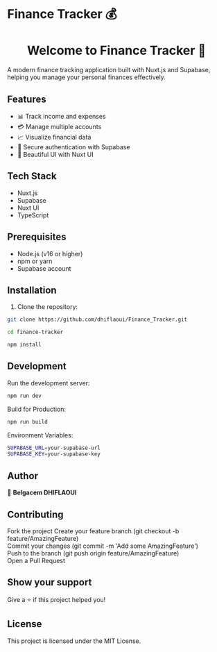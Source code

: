 # Finance Tracker 💰

<h1 align="center">Welcome to Finance Tracker 👋</h1>

A modern finance tracking application built with Nuxt.js and Supabase, helping you manage your personal finances effectively.

## Features

- 📊 Track income and expenses
- 💳 Manage multiple accounts
- 📈 Visualize financial data
- 🔐 Secure authentication with Supabase
- 🎨 Beautiful UI with Nuxt UI

## Tech Stack

- Nuxt.js
- Supabase
- Nuxt UI
- TypeScript

## Prerequisites

- Node.js (v16 or higher)
- npm or yarn
- Supabase account

## Installation

1. Clone the repository:

```bash
git clone https://github.com/dhiflaoui/Finance_Tracker.git

cd finance-tracker

npm install
```

## Development

Run the development server:

```bash
npm run dev
```

Build for Production:

```bash
npm run build
```

Environment Variables:

```bash
SUPABASE_URL=your-supabase-url
SUPABASE_KEY=your-supabase-key
```

## Author

👤 **Belgacem DHIFLAOUI**

## Contributing

Fork the project
Create your feature branch (git checkout -b feature/AmazingFeature) <br />
Commit your changes (git commit -m 'Add some AmazingFeature') <br />
Push to the branch (git push origin feature/AmazingFeature) <br />
Open a Pull Request

## Show your support

Give a ⭐️ if this project helped you!

## License

This project is licensed under the MIT License.
